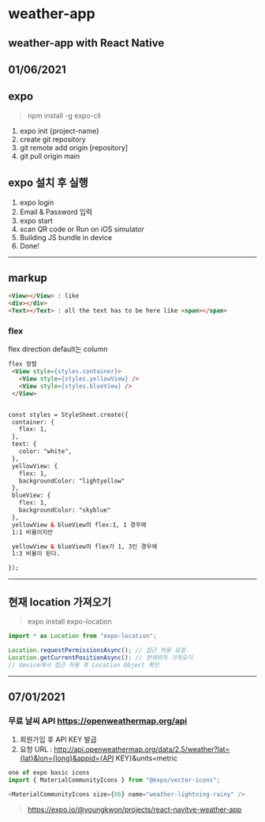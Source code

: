 # weather-app
## weather-app with React Native

## 01/06/2021

## expo

> npm install -g expo-cli

1. expo init {project-name}
2. create git repository
3. git remote add origin [repository]
4. git pull origin main

## expo 설치 후 실행

1. expo login
2. Email & Password 입력
3. expo start
4. scan QR code or Run on iOS simulator
5. Building JS bundle in device
6. Done!

---

## markup

```html
<View></View> : like
<div></div>
<Text></Text> : all the text has to be here like <span></span>
```

### flex

flex direction default는 column

```HTML
flex 정렬
 <View style={styles.container}>
   <View style={styles.yellowView} />
   <View style={styles.blueView} />
 </View>


const styles = StyleSheet.create({
 container: {
   flex: 1,
 },
 text: {
   color: "white",
 },
 yellowView: {
   flex: 1,
   backgroundColor: "lightyellow"
 },
 blueView: {
   flex: 1,
   backgroundColor: "skyblue"
 },
 yellowView & blueView의 flex:1, 1 경우에
 1:1 비율이지만

 yellowView & blueView의 flex가 1, 3인 경우에
 1:3 비율이 된다.

});
```

---

## 현재 location 가져오기

> expo install expo-location

```js
import * as Location from "expo-location";

Location.requestPermissionsAsync(); // 접근 허용 요청
Location.getCurrentPositionAsync(); // 현재위치 가져오기
// device에서 접근 허용 후 Location Object 확인

```

___

## 07/01/2021

### 무료 날씨 API https://openweathermap.org/api

1. 회원가입 후 API KEY 발급
2. 요청 URL : http://api.openweathermap.org/data/2.5/weather?lat={lat}&lon={long}&appid={API KEY}&units=metric

```js
one of expo basic icons
import { MaterialCommunityIcons } from "@expo/vector-icons";

<MaterialCommunityIcons size={86} name="weather-lightning-rainy" />

```

> https://expo.io/@youngkwon/projects/react-navitve-weather-app
